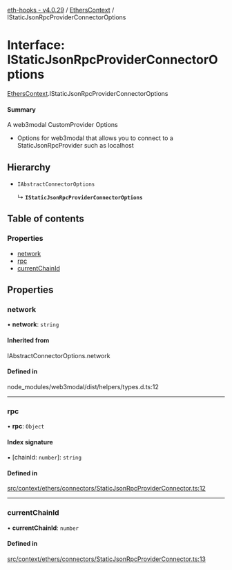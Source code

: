 [eth-hooks - v4.0.29](../README.md) / [EthersContext](../modules/EthersContext.md) / IStaticJsonRpcProviderConnectorOptions

# Interface: IStaticJsonRpcProviderConnectorOptions

[EthersContext](../modules/EthersContext.md).IStaticJsonRpcProviderConnectorOptions

#### Summary
A web3modal CustomProvider Options
- Options for web3modal that allows you to connect to a StaticJsonRpcProvider such as localhost

## Hierarchy

- `IAbstractConnectorOptions`

  ↳ **`IStaticJsonRpcProviderConnectorOptions`**

## Table of contents

### Properties

- [network](EthersContext.IStaticJsonRpcProviderConnectorOptions.md#network)
- [rpc](EthersContext.IStaticJsonRpcProviderConnectorOptions.md#rpc)
- [currentChainId](EthersContext.IStaticJsonRpcProviderConnectorOptions.md#currentchainid)

## Properties

### network

• **network**: `string`

#### Inherited from

IAbstractConnectorOptions.network

#### Defined in

node_modules/web3modal/dist/helpers/types.d.ts:12

___

### rpc

• **rpc**: `Object`

#### Index signature

▪ [chainId: `number`]: `string`

#### Defined in

[src/context/ethers/connectors/StaticJsonRpcProviderConnector.ts:12](https://github.com/scaffold-eth/eth-hooks/blob/3a85402/src/context/ethers/connectors/StaticJsonRpcProviderConnector.ts#L12)

___

### currentChainId

• **currentChainId**: `number`

#### Defined in

[src/context/ethers/connectors/StaticJsonRpcProviderConnector.ts:13](https://github.com/scaffold-eth/eth-hooks/blob/3a85402/src/context/ethers/connectors/StaticJsonRpcProviderConnector.ts#L13)
